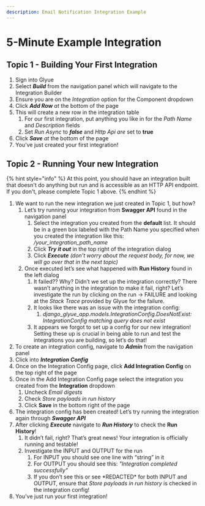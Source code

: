 ```yaml
---
description: Email Notification Integration Example
---
```


# 5-Minute Example Integration

## Topic 1 - Building Your First Integration

1. Sign into Glyue
2. Select _**Build**_ from the navigation panel which will navigate to the Integration Builder
3. Ensure you are on the _Integration_ option for the Component dropdown
4. Click _**Add Row** at_ the bottom of the page
5. This will create a new row in the integration table
   1. For our first integration, put anything you like in for the _Path Name_ and _Description_ fields
   2. Set _Run Async_ to _**false**_ and _Http Api are_ set to **true**
6. Click _**Save** at_ the bottom of the page
7. You’ve just created your first integration!

## Topic 2 - Running Your new Integration

{% hint style="info" %}
At this point, you should have an integration built that doesn't do anything but run and is accessible as an HTTP API endpoint. If you don't, please complete Topic 1 above.
{% endhint %}

1. We want to run the new integration we just created in Topic 1, but how?
   1. Let’s try running your integration from **Swagger API** found in the navigation panel
      1. Select the integration you created from the **default** list. It should be in a green box labeled with the Path Name you specified when you created the integration like this: _/your\_integration\_path\_name_
      2. Click _**Try it out**_ in the top right of the integration dialog
      3. Click _**Execute** (don’t worry about the request body, for now, we will go over that in the next topic)_
   2. Once executed let’s see what happened with **Run History** found in the left dialog
      1. It failed?? Why? Didn’t we set up the integration correctly? There wasn’t anything in the integration to make it fail, right? Let’s investigate the run by clicking on the run → FAILURE and looking at the _Stack Trace_ provided by Glyue for the failure.
      2. It looks like there was an issue with the integration config:
         1. _django\_glyue\_app.models.IntegrationConfig.DoesNotExist: IntegrationConfig matching query does not exist_
      3. It appears we forgot to set up a config for our new integration! Setting these up is crucial in being able to run and test the integrations you are building, so let’s do that!
2. To create an integration config, navigate to _**Admin**_ from the navigation panel
3. Click into _**Integration Config**_
4. Once on the Integration Config page, click **Add Integration Config** on the top right of the page
5. Once in the Add Integration Config page select the integration you created from the **Integration** dropdown
   1. Uncheck _Email digests_
   2. Check _Store payloads in run history_
   3. Click **Save** in the bottom right of the page
6. The integration config has been created! Let’s try running the integration again through _**Swagger API**_
7. After clicking _**Execute**_ navigate to _**Run History**_ to check the **Run History**!
   1. It didn’t fail, right? That’s great news! Your integration is officially running and testable!
   2. Investigate the INPUT and OUTPUT for the run
      1. For INPUT you should see one line with “string” in it
      2. For OUTPUT you should see this: _"Integration completed successfully"_
      3. If you don’t see this or see \*REDACTED\* for both INPUT and OUTPUT, ensure that _Store payloads in run history_ is checked in the integration config!
8. You've just run your first integration!
